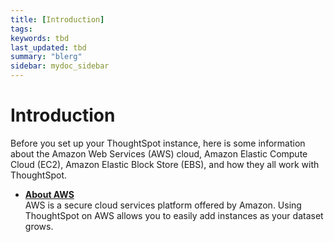 ```yaml
---
title: [Introduction]
tags: 
keywords: tbd
last_updated: tbd
summary: "blerg"
sidebar: mydoc_sidebar
---
```

# Introduction

Before you set up your ThoughtSpot instance, here is some information about the Amazon Web Services (AWS) cloud, Amazon Elastic Compute Cloud (EC2), Amazon Elastic Block Store (EBS), and how they all work with ThoughtSpot.

-   **[About AWS](../../aws/introduction/about_aws.html)**  
AWS is a secure cloud services platform offered by Amazon. Using ThoughtSpot on AWS allows you to easily add instances as your dataset grows.

